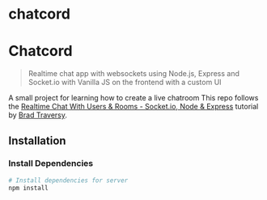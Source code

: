 # chatcord

# Chatcord

> Realtime chat app with websockets using Node.js, Express and Socket.io with Vanilla JS on the frontend with a custom UI

A small project for learning how to create a live chatroom
This repo follows the [Realtime Chat With Users & Rooms - Socket.io, Node & Express](https://www.youtube.com/watch?v=jD7FnbI76Hg) tutorial by [Brad Traversy](https://github.com/bradtraversy).  

## Installation

### Install Dependencies

```bash
# Install dependencies for server
npm install

```

